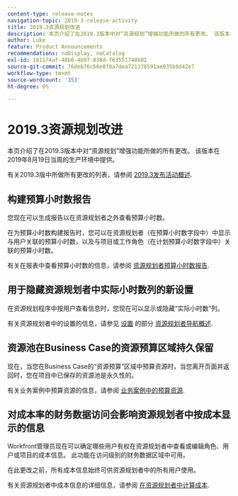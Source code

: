 ```yaml
---
content-type: release-notes
navigation-topic: 2019-3-release-activity
title: 2019.3资源规划改进
description: 本页介绍了在2019.3版本中对“资源规划”增强功能所做的所有更改。 该版本在2019年8月19日当周的生产环境中提供。
author: Luke
feature: Product Announcements
recommendations: noDisplay, noCatalog
exl-id: 181174af-48b6-4b97-838d-f63551748b02
source-git-commit: 76deb76c66e8f8a7dea721378591ae035b8d42e7
workflow-type: tm+mt
source-wordcount: '353'
ht-degree: 0%

---
```


# 2019.3资源规划改进

本页介绍了在2019.3版本中对“资源规划”增强功能所做的所有更改。 该版本在2019年8月19日当周的生产环境中提供。

有关2019.3版中所做所有更改的列表，请参阅 [2019.3发布活动概述](../../../../product-announcements/product-releases/quarterly-release-archive/2019.3-release-activity/2019.3-release-activity-overview.md).

## 构建预算小时数报告

您现在可以生成报告以在资源规划者之外查看预算小时数。

在为预算小时数构建报告时，您可以在资源规划者（在预算小时数字段中）中显示与用户关联的预算小时数，以及与项目或工作角色（在计划预算小时数字段中）关联的预算小时数。

有关在报表中查看预算小时数的信息，请参阅 [资源规划者预算小时数报告](../../../../resource-mgmt/resource-planning/report-on-budgeted-hours.md).

## 用于隐藏资源规划者中实际小时数列的新设置

在资源规划程序中按用户查看信息时，您现在可以显示或隐藏“实际小时数”列。

有关资源规划者中的设置的信息，请参见 [设置](../../../../resource-mgmt/resource-planning/resource-planner-navigation.md#settings) 的部分 [资源规划者导航概述](../../../../resource-mgmt/resource-planning/resource-planner-navigation.md).

## 资源池在Business Case的资源预算区域持久保留

现在，当您在Business Case的“资源预算”区域中预算资源时，当您离开页面并返回时，您在项目中已保存的资源池是永久性的。

有关业务案例中预算资源的信息，请参阅 [业务案例中的预算资源](../../../../manage-work/projects/define-a-business-case/budget-resources-in-business-case.md).

## 对成本率的财务数据访问会影响资源规划者中按成本显示的信息

Workfront管理员现在可以确定哪些用户有权在资源规划者中查看或编辑角色、用户或项目的成本信息。 此功能在访问级别的财务数据区域中可用。

在此更改之前，所有成本信息始终可供资源规划者中的所有用户使用。

有关资源规划者中成本信息的详细信息，请参阅 [在资源规划者中计算成本](../../../../resource-mgmt/resource-planning/calculate-costs-resource-planner.md).

